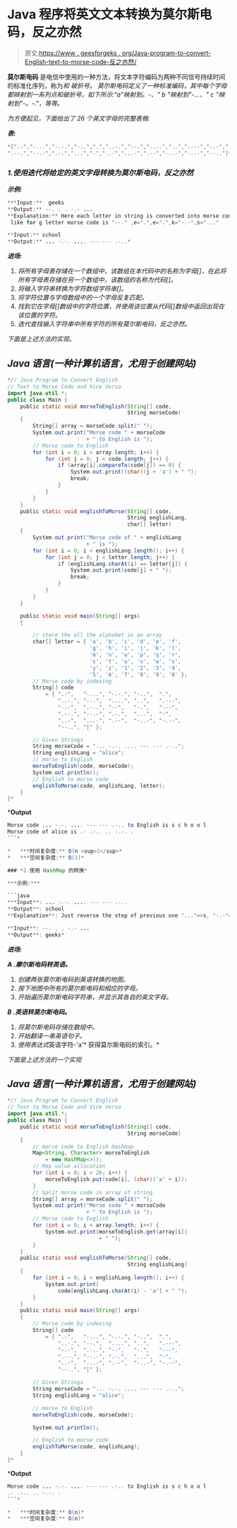 # Java 程序将英文文本转换为莫尔斯电码，反之亦然

> 原文:[https://www . geesforgeks . org/Java-program-to-convert-English-text-to-morse-code-反之亦然/](https://www.geeksforgeeks.org/java-program-to-convert-english-text-to-morse-code-and-vice-versa/)

**莫尔斯电码** 是电信中使用的一种方法，将文本字符编码为两种不同信号持续时间的标准化序列，称为*和 *破折号。* 莫尔斯电码定义了一种标准编码，其中每个字母都映射到一系列点和破折号，如下所示:“a”映射到。-、" b "映射到"-…、" c "映射到"-。-."，等等。*

*为方便起见，下面给出了 26 个英文字母的完整表格:*

***表:***

```java
*[".-","-...","-.-.","-..",".","..-.","--.","....","..",".---","-.-",".-..","--","-.","---",
".--.","--.-",".-.","...","-","..-","...-",".--","-..-","-.--","--.."]*
```

### *1.使用迭代将给定的英文字母转换为莫尔斯电码，反之亦然*

***示例:***

```java
***Input:**  geeks
**Output:** --. . . -.- ...
**Explanation:** Here each letter in string is converted into morse code given at Table
 like for g letter morse code is "--." ,e=".",e=".",k="-.-",s="..."

**Input:** school 
**Output:** ... -.-. .... --- --- .-..* 
```

***进场:***

1.  *将所有字母表存储在一个数组中，该数组在本代码中的名称为字母[]，在此将所有字母表存储在另一个数组中，该数组的名称为代码[]。*
2.  *将输入字符串转换为字符数组字符串[]。*
3.  *将字符位置与字母数组中的一个字母反复匹配。*
4.  *找到它在字母[]数组中的字符位置，并使用该位置从代码[]数组中返回出现在该位置的字符。*
5.  *迭代查找输入字符串中所有字符的所有莫尔斯电码，反之亦然。*

*下面是上述方法的实现。*

## *Java 语言(一种计算机语言，尤用于创建网站)*

```java
*// Java Program to Convert English
// Text to Morse Code and Vice Versa
import java.util.*;
public class Main {
    public static void morseToEnglish(String[] code,
                                      String morseCode)
    {
        String[] array = morseCode.split(" ");
        System.out.print("Morse code " + morseCode
                         + " to English is ");
        // Morse code to English
        for (int i = 0; i < array.length; i++) {
            for (int j = 0; j < code.length; j++) {
                if (array[i].compareTo(code[j]) == 0) {
                    System.out.print((char)(j + 'a') + " ");
                    break;
                }
            }
        }
    }
    public static void englishToMorse(String[] code,
                                      String englishLang,
                                      char[] letter)
    {
        System.out.print("Morse code of " + englishLang
                         + " is ");
        for (int i = 0; i < englishLang.length(); i++) {
            for (int j = 0; j < letter.length; j++) {
                if (englishLang.charAt(i) == letter[j]) {
                    System.out.print(code[j] + " ");
                    break;
                }
            }
        }
    }

    public static void main(String[] args)
    {

        // store the all the alphabet in an array
        char[] letter = { 'a', 'b', 'c', 'd', 'e', 'f',
                          'g', 'h', 'i', 'j', 'k', 'l',
                          'm', 'n', 'o', 'p', 'q', 'r',
                          's', 't', 'u', 'v', 'w', 'x',
                          'y', 'z', '1', '2', '3', '4',
                          '5', '6', '7', '8', '9', '0' };
        // Morse code by indexing
        String[] code
            = { ".-",   "-...", "-.-.", "-..",  ".",
                "..-.", "--.",  "....", "..",   ".---",
                "-.-",  ".-..", "--",   "-.",   "---",
                ".--.", "--.-", ".-.",  "...",  "-",
                "..-",  "...-", ".--",  "-..-", "-.--",
                "--..", "|" };

        // Given Strings
        String morseCode = "... -.-. .... --- --- .-..";
        String englishLang = "alice";
        // morse to English
        morseToEnglish(code, morseCode);
        System.out.println();
        // English to morse code
        englishToMorse(code, englishLang, letter);
    }
}*
```

***Output**

```java
Morse code ... -.-. .... --- --- .-.. to English is s c h o o l 
Morse code of alice is .- .-.. .. -.-. . 
```* 

*   ***时间复杂度:** O(n <sup>2</sup>*
*   ***空间复杂度:** O(1)*

### *2.使用 HashMap 的转换*

***示例:***

```java
***Input**: ... -.-. .... --- --- .-.. 
**Output**: school
**Explanation**: Just reverse the step of previous one "..."=>s, "-.-"=>c, "...."=>h, "---"=>o, "---"=>o, ".-.."=> l

**Input**: --. . . -.- ...
**Output**: geeks*
```

***进场:***

***A .摩尔斯电码转英语。***

1.  *创建两张莫尔斯电码到英语转换的地图。*
2.  *按下地图中所有的莫尔斯电码和相应的字母。*
3.  *开始遍历莫尔斯电码字符串，并显示其各自的英文字母。*

***B .英语转莫尔斯电码。***

1.  *将莫尔斯电码存储在数组中。*
2.  *开始翻译一串英语句子。*
3.  *使用表达式*英语字符-'a'* 获得莫尔斯电码的索引。*

*下面是上述方法的一个实现*

## *Java 语言(一种计算机语言，尤用于创建网站)*

```java
*// Java Program to Convert English
// Text to Morse Code and Vice Versa
import java.util.*;
public class Main {
    public static void morseToEnglish(String[] code,
                                      String morseCode)
    {
        // morse code to English Hashmap
        Map<String, Character> morseToEnglish
            = new HashMap<>();
        // Map value allocation
        for (int i = 0; i < 26; i++) {
            morseToEnglish.put(code[i], (char)('a' + i));
        }
        // Split morse code in array of string
        String[] array = morseCode.split(" ");
        System.out.print("Morse code " + morseCode
                         + " to English is ");
        // Morse code to English
        for (int i = 0; i < array.length; i++) {
            System.out.print(morseToEnglish.get(array[i])
                             + " ");
        }
    }
    public static void englishToMorse(String[] code,
                                      String englishLang)
    {
        for (int i = 0; i < englishLang.length(); i++) {
            System.out.print(
                code[englishLang.charAt(i) - 'a'] + " ");
        }
    }
    public static void main(String[] args)
    {
        // Morse code by indexing
        String[] code
            = { ".-",   "-...", "-.-.", "-..",  ".",
                "..-.", "--.",  "....", "..",   ".---",
                "-.-",  ".-..", "--",   "-.",   "---",
                ".--.", "--.-", ".-.",  "...",  "-",
                "..-",  "...-", ".--",  "-..-", "-.--",
                "--..", "|" };

        // Given Strings
        String morseCode = "... -.-. .... --- --- .-..";
        String englishLang = "alice";

        // morse to English
        morseToEnglish(code, morseCode);

        System.out.println();

        // English to morse code
        englishToMorse(code, englishLang);
    }
}*
```

***Output**

```java
Morse code ... -.-. .... --- --- .-.. to English is s c h o o l 
.- .-.. .. -.-. . 
```* 

*   ***时间复杂度:** O(n)*
*   ***空间复杂度:** O(n)*
